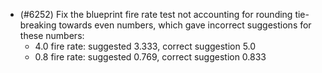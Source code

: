 - (#6252) Fix the blueprint fire rate test not accounting for rounding tie-breaking towards even numbers, which gave incorrect suggestions for these numbers:
	- 4.0 fire rate: suggested 3.333, correct suggestion 5.0
	- 0.8 fire rate: suggested 0.769, correct suggestion 0.833
